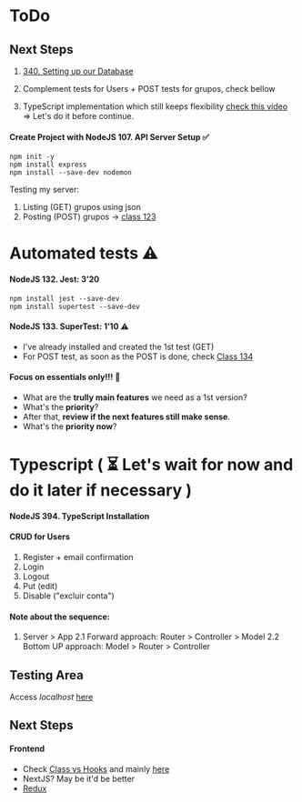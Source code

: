 # ToDo
<!-- ![](https://encrypted-tbn0.gstatic.com/images?q=tbn:ANd9GcTNgS4NjTHOlP7WmZ3pIngUGbEa8IQ3yOVvfg&usqp=CAU) -->
 
## Next Steps

1. [340. Setting up our Database]('https://www.udemy.com/course/the-complete-web-developer-zero-to-mastery/learn/lecture/8860478#questions/10944650')

3. Complement tests for Users +  POST tests for grupos, check bellow

4. TypeScript implementation which still keeps flexibility [check this video]('https://youtu.be/AIVWz9tDIxM?t=428') => Let's do it before continue.



#### Create Project with NodeJS 107. API Server Setup ✅
```
npm init -y
npm install express 
npm install --save-dev nodemon
```

Testing my server:
1. Listing (GET) grupos using json
2. Posting (POST) grupos -> [class 123]('https://www.udemy.com/course/complete-nodejs-developer-zero-to-mastery/learn/lecture/26172358#overview')

# Automated tests ⚠️
#### NodeJS  132. Jest:  3’20
```
npm install jest --save-dev
npm install supertest --save-dev
```

#### NodeJS  133. SuperTest: 1’10 ⚠️
* I've already installed and created the 1st test (GET)
* For POST test, as soon as the POST is done, check [Class 134]('https://www.udemy.com/course/complete-nodejs-developer-zero-to-mastery/learn/lecture/26199790#overview') 

#### Focus on essentials only!!! 👀
* What are the **trully main features** we need as a 1st version?
* What's the **priority**?
* After that, **review if the next features still make sense**.
* What's the **priority now**?

# Typescript ( ⏳ Let's wait for now and do it later if necessary )
#### NodeJS 394. TypeScript Installation

#### CRUD for Users
1. Register + email confirmation
2. Login
3. Logout
4. Put (edit)
5. Disable ("excluir conta")


#### Note about the sequence:
1. Server > App
2.1 Forward approach: Router > Controller > Model
2.2 Bottom UP approach: Model > Router > Controller

## Testing Area
Access _localhost_ [here](http://localhost:8000/grupos)


## Next Steps
#### Frontend 
* Check [Class vs Hooks]('https://www.udemy.com/course/the-complete-web-developer-zero-to-mastery/learn/lecture/26127202#overview') and mainly [here]('https://www.udemy.com/course/the-complete-web-developer-zero-to-mastery/learn/lecture/36906286#overview')
* NextJS? May be it'd be better 
* [Redux]('https://www.udemy.com/course/the-complete-web-developer-zero-to-mastery/learn/lecture/10173568#overview')